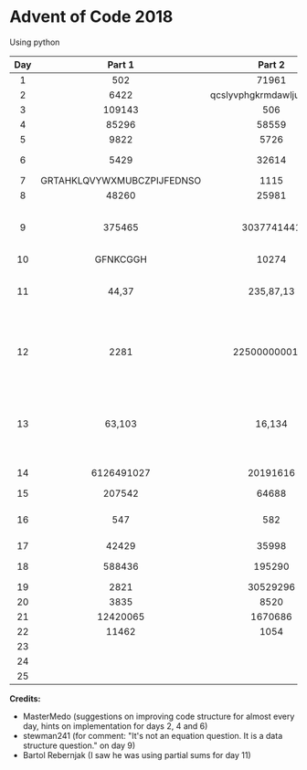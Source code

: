# Advent of Code 2018
Using python

| Day | Part 1 | Part 2 | Comment |
| :-: | :--------: | :--------: | ------- |
| 1 | 502 | 71961 | final |
| 2 | 6422 | qcslyvphgkrmdawljuefotxbh | final |
| 3 | 109143 | 506 | final |
| 4 | 85296 | 58559 | final |
| 5 | 9822 | 5726 | final |
| 6 | 5429 | 32614 | ugly, but final |
| 7 | GRTAHKLQVYWXMUBCZPIJFEDNSO | 1115 | final |
| 8 | 48260 | 25981 | final |
| 9 | 375465 | 3037741441 | final, reddit hint for data structure |
| 10 | GFNKCGGH | 10274 | final |
| 11 | 44,37 | 235,87,13 | final, bartol hint for partial sums |
| 12 | 2281 | 2250000000120 | final, because I'm too lazy to make it better |
| 13 | 63,103 | 16,134 | final, because I'm too lazy to make it better |
| 14 | 6126491027 | 20191616 | final, but slow |
| 15 | 207542 | 64688 | final |
| 16 | 547 | 582 | coubld be better, but final |
| 17 | 42429 | 35998 | final |
| 18 | 588436 | 195290 | not great, but final |
| 19 | 2821 | 30529296 | final |
| 20 | 3835 | 8520 | final |
| 21 | 12420065 | 1670686 | final |
| 22 | 11462 | 1054 | final |
| 23 |  |  |  |
| 24 |  |  |  |
| 25 |  |  |  |


**Credits:**
* MasterMedo (suggestions on improving code structure for almost every day, hints on implementation for days 2, 4 and 6)
* stewman241 (for comment: "It's not an equation question. It is a data structure question." on day 9)
* Bartol Rebernjak (I saw he was using partial sums for day 11)
